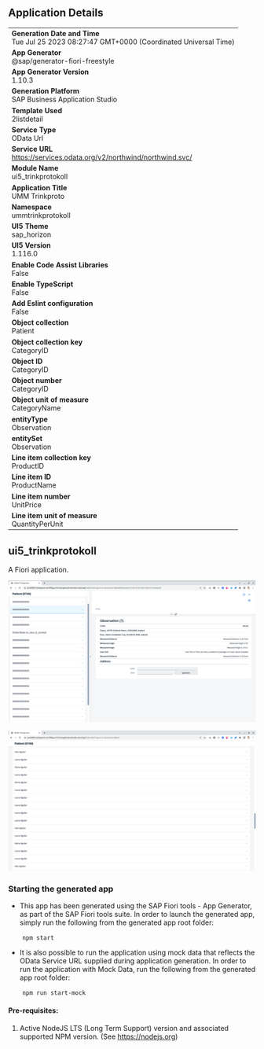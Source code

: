 ## Application Details
|               |
| ------------- |
|**Generation Date and Time**<br>Tue Jul 25 2023 08:27:47 GMT+0000 (Coordinated Universal Time)|
|**App Generator**<br>@sap/generator-fiori-freestyle|
|**App Generator Version**<br>1.10.3|
|**Generation Platform**<br>SAP Business Application Studio|
|**Template Used**<br>2listdetail|
|**Service Type**<br>OData Url|
|**Service URL**<br>https://services.odata.org/v2/northwind/northwind.svc/
|**Module Name**<br>ui5_trinkprotokoll|
|**Application Title**<br>UMM Trinkproto|
|**Namespace**<br>ummtrinkprotokoll|
|**UI5 Theme**<br>sap_horizon|
|**UI5 Version**<br>1.116.0|
|**Enable Code Assist Libraries**<br>False|
|**Enable TypeScript**<br>False|
|**Add Eslint configuration**<br>False|
|**Object collection**<br>Patient|
|**Object collection key**<br>CategoryID|
|**Object ID**<br>CategoryID|
|**Object number**<br>CategoryID|
|**Object unit of measure**<br>CategoryName|
|**entityType**<br>Observation|
|**entitySet**<br>Observation|
|**Line item collection key**<br>ProductID|
|**Line item ID**<br>ProductName|
|**Line item number**<br>UnitPrice|
|**Line item unit of measure**<br>QuantityPerUnit|

## ui5_trinkprotokoll

A Fiori application.

![](Screenshot-Patient.png)

![](Screenshot-Observation.png)

### Starting the generated app

-   This app has been generated using the SAP Fiori tools - App Generator, as part of the SAP Fiori tools suite.  In order to launch the generated app, simply run the following from the generated app root folder:

```
    npm start
```

- It is also possible to run the application using mock data that reflects the OData Service URL supplied during application generation.  In order to run the application with Mock Data, run the following from the generated app root folder:

```
    npm run start-mock
```

#### Pre-requisites:

1. Active NodeJS LTS (Long Term Support) version and associated supported NPM version.  (See https://nodejs.org)


